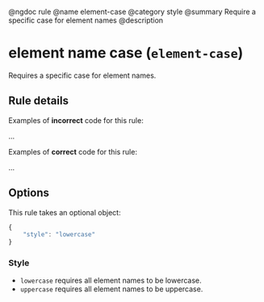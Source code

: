 @ngdoc rule
@name element-case
@category style
@summary Require a specific case for element names
@description

# element name case (`element-case`)

Requires a specific case for element names.

## Rule details

Examples of **incorrect** code for this rule:

<validate name="incorrect" rules="element-case">
    <DIV>...</DIV>
</validate>

Examples of **correct** code for this rule:

<validate name="correct" rules="element-case">
    <div>...</div>
</validate>

## Options

This rule takes an optional object:

```javascript
{
	"style": "lowercase"
}
```

### Style

- `lowercase` requires all element names to be lowercase.
- `uppercase` requires all element names to be uppercase.

